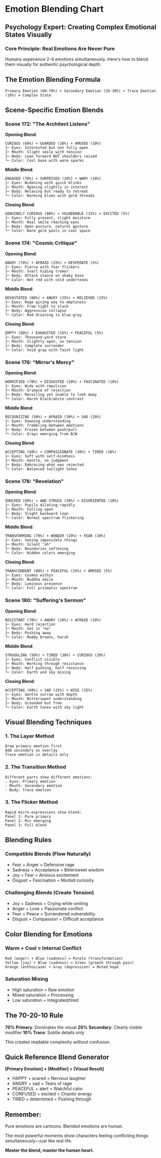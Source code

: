# Emotion Blending Chart
## Psychology Expert: Creating Complex Emotional States Visually

### Core Principle: Real Emotions Are Never Pure

Humans experience 2-4 emotions simultaneously. Here's how to blend them visually for authentic psychological depth.

## The Emotion Blending Formula

```
Primary Emotion (60-70%) + Secondary Emotion (20-30%) + Trace Emotion (10%) = Complex State
```

## Scene-Specific Emotion Blends

### Scene 172: "The Architect Listens"

**Opening Blend**:
```
CURIOUS (60%) + GUARDED (30%) + AMUSED (10%)
├─ Eyes: Interested but not fully open
├─ Mouth: Slight smile with tension
├─ Body: Lean forward BUT shoulders raised
└─ Color: Cool base with warm sparks
```

**Middle Blend**:
```
ENGAGED (70%) + SURPRISED (20%) + WARY (10%)
├─ Eyes: Widening with quick blinks
├─ Mouth: Opening slightly in interest
├─ Body: Relaxing but ready to retreat
└─ Color: Warming blues with gold threads
```

**Closing Blend**:
```
GENUINELY CURIOUS (80%) + VULNERABLE (15%) + EXCITED (5%)
├─ Eyes: Fully present, slight moisture
├─ Mouth: Real smile reaching eyes
├─ Body: Open posture, natural gesture
└─ Color: Warm gold pools in cool space
```

### Scene 174: "Cosmic Critique"

**Opening Blend**:
```
ANGRY (70%) + AFRAID (25%) + DESPERATE (5%)
├─ Eyes: Fierce with fear flickers
├─ Mouth: Snarl hiding tremor
├─ Body: Attack stance on shaky base
└─ Color: Hot red with cold undertones
```

**Middle Blend**:
```
DEVASTATED (60%) + ANGRY (25%) + RELIEVED (15%)
├─ Eyes: Rage giving way to emptiness
├─ Mouth: From tight to slack
├─ Body: Aggressive collapse
└─ Color: Red draining to blue-gray
```

**Closing Blend**:
```
EMPTY (80%) + EXHAUSTED (15%) + PEACEFUL (5%)
├─ Eyes: Thousand-yard stare
├─ Mouth: Slightly open, no tension
├─ Body: Complete surrender
└─ Color: Void gray with faint light
```

### Scene 176: "Mirror's Mercy"

**Opening Blend**:
```
HORRIFIED (70%) + DISGUSTED (20%) + FASCINATED (10%)
├─ Eyes: Wide with repulsion
├─ Mouth: Grimace of rejection
├─ Body: Recoiling yet unable to look away
└─ Color: Harsh black/white contrast
```

**Middle Blend**:
```
RECOGNIZING (50%) + AFRAID (30%) + SAD (20%)
├─ Eyes: Dawning understanding
├─ Mouth: Trembling between emotions
├─ Body: Frozen between push/pull
└─ Color: Grays emerging from B/W
```

**Closing Blend**:
```
ACCEPTING (60%) + COMPASSIONATE (30%) + TIRED (10%)
├─ Eyes: Soft with self-kindness
├─ Mouth: Gentle, no judgment
├─ Body: Embracing what was rejected
└─ Color: Balanced twilight tones
```

### Scene 178: "Revelation"

**Opening Blend**:
```
SHOCKED (60%) + AWE-STRUCK (30%) + DISORIENTED (10%)
├─ Eyes: Pupils dilating rapidly
├─ Mouth: Falling open
├─ Body: Slight backward lean
└─ Color: Normal spectrum flickering
```

**Middle Blend**:
```
TRANSFORMING (70%) + WONDER (20%) + FEAR (10%)
├─ Eyes: Seeing impossible things
├─ Mouth: Silent "oh"
├─ Body: Boundaries softening
└─ Color: Hidden colors emerging
```

**Closing Blend**:
```
TRANSCENDENT (80%) + PEACEFUL (15%) + AMUSED (5%)
├─ Eyes: Cosmos within
├─ Mouth: Buddha smile
├─ Body: Luminous presence
└─ Color: Full prismatic spectrum
```

### Scene 180: "Suffering's Sermon"

**Opening Blend**:
```
RESISTANT (70%) + ANGRY (20%) + AFRAID (10%)
├─ Eyes: Hard rejection
├─ Mouth: Set in "no"
├─ Body: Pushing away
└─ Color: Muddy browns, harsh
```

**Middle Blend**:
```
STRUGGLING (50%) + TIRED (30%) + CURIOUS (20%)
├─ Eyes: Conflict visible
├─ Mouth: Working through resistance
├─ Body: Half pushing, half receiving
└─ Color: Earth and sky mixing
```

**Closing Blend**:
```
ACCEPTING (60%) + SAD (25%) + WISE (15%)
├─ Eyes: Gentle sorrow with depth
├─ Mouth: Bittersweet understanding
├─ Body: Grounded but free
└─ Color: Earth tones with sky light
```

## Visual Blending Techniques

### 1. The Layer Method
```
Draw primary emotion first
Add secondary as overlay
Trace emotion in details only
```

### 2. The Transition Method
```
Different parts show different emotions:
- Eyes: Primary emotion
- Mouth: Secondary emotion  
- Body: Trace emotion
```

### 3. The Flicker Method
```
Rapid micro-expressions show blend:
Panel 1: Pure primary
Panel 2: Mix emerging
Panel 3: Full blend
```

## Blending Rules

### Compatible Blends (Flow Naturally)
- Fear + Anger = Defensive rage
- Sadness + Acceptance = Bittersweet wisdom
- Joy + Fear = Anxious excitement
- Disgust + Fascination = Morbid curiosity

### Challenging Blends (Create Tension)
- Joy + Sadness = Crying while smiling
- Anger + Love = Passionate conflict
- Fear + Peace = Surrendered vulnerability
- Disgust + Compassion = Difficult acceptance

## Color Blending for Emotions

### Warm + Cool = Internal Conflict
```
Red (anger) + Blue (sadness) = Purple (transformation)
Yellow (joy) + Blue (sadness) = Green (growth through pain)
Orange (enthusiasm) + Gray (depression) = Muted hope
```

### Saturation Mixing
- High saturation = Raw emotion
- Mixed saturation = Processing
- Low saturation = Integrated/tired

## The 70-20-10 Rule

**70% Primary**: Dominates the visual
**20% Secondary**: Clearly visible modifier
**10% Trace**: Subtle details only

This creates readable complexity without confusion.

## Quick Reference Blend Generator

**[Primary Emotion] + [Modifier] = [Visual Result]**

- HAPPY + scared = Nervous laughter
- ANGRY + sad = Tears of rage
- PEACEFUL + alert = Watchful calm
- CONFUSED + excited = Chaotic energy
- TIRED + determined = Pushing through

## Remember:

Pure emotions are cartoons. Blended emotions are human.

The most powerful moments show characters feeling conflicting things simultaneously—just like real life.

**Master the blend, master the human heart.**